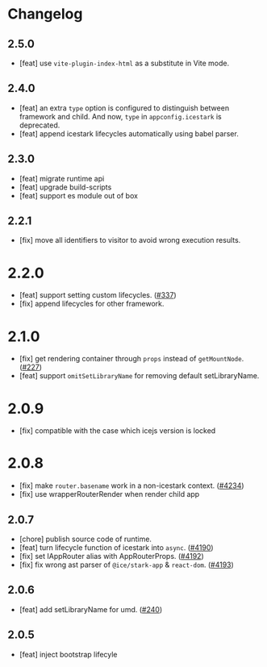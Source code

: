 # Changelog

## 2.5.0

- [feat] use `vite-plugin-index-html` as a substitute in Vite mode.

## 2.4.0

- [feat] an extra `type` option is configured to distinguish between framework and child. And now, `type` in `appconfig.icestark` is deprecated.
- [feat] append icestark lifecycles automatically using babel parser.

## 2.3.0

- [feat] migrate runtime api
- [feat] upgrade build-scripts
- [feat] support es module out of box

## 2.2.1

- [fix] move all identifiers to visitor to avoid wrong execution results.

# 2.2.0

- [feat] support setting custom lifecycles. ([#337](https://github.com/ice-lab/icestark/issues/337))
- [fix] append lifecycles for other framework.

# 2.1.0

- [fix] get rendering container through `props` instead of `getMountNode`. ([#227](https://github.com/ice-lab/icestark/issues/227))
- [feat] support `omitSetLibraryName` for removing default setLibraryName.

# 2.0.9

- [fix] compatible with the case which icejs version is locked

# 2.0.8

- [fix] make `router.basename` work in a non-icestark context. ([#4234](https://github.com/alibaba/ice/issues/4234))
- [fix] use wrapperRouterRender when render child app

## 2.0.7

- [chore] publish source code of runtime.
- [feat] turn lifecycle function of icestark into `async`. ([#4190](https://github.com/alibaba/ice/pull/4190))
- [fix] set IAppRouter alias with AppRouterProps. ([#4192](https://github.com/alibaba/ice/pull/4192))
- [fix] fix wrong ast parser of `@ice/stark-app` & `react-dom`. ([#4193](https://github.com/alibaba/ice/pull/4193))

## 2.0.6

- [feat] add setLibraryName for umd. ([#240](https://github.com/ice-lab/icestark/issues/240))

## 2.0.5

- [feat] inject bootstrap lifecyle